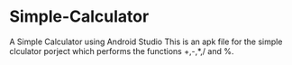 # Simple-Calculator
A Simple Calculator using Android Studio
This is an apk file for the simple clculator porject which performs the functions +,-,*,/ and %.
